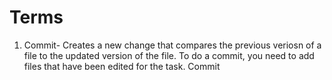 # Terms 

1. Commit- Creates a new change that compares the previous veriosn of a file to the updated version of the file. To do a commit, you need to add files that have been edited for the task. Commit 